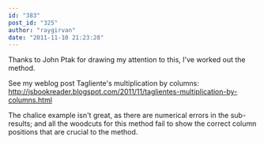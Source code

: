 ```yaml
---
id: "383"
post_id: "325"
author: "raygirvan"
date: "2011-11-10 21:23:28"
---
```

Thanks to John Ptak for drawing my attention to this, I've worked out the method.





See my weblog post Tagliente's multiplication by columns: http://jsbookreader.blogspot.com/2011/11/taglientes-multiplication-by-columns.html



The chalice example isn't great, as there are numerical errors in the sub-results; and all the woodcuts for this method fail to show the correct column positions that are crucial to the method.
